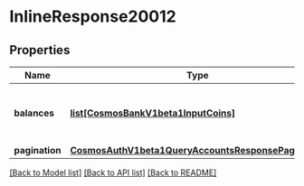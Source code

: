 # InlineResponse20012

## Properties
Name | Type | Description | Notes
------------ | ------------- | ------------- | -------------
**balances** | [**list[CosmosBankV1beta1InputCoins]**](CosmosBankV1beta1InputCoins.md) | balances is the balances of all the coins. | [optional] 
**pagination** | [**CosmosAuthV1beta1QueryAccountsResponsePagination**](CosmosAuthV1beta1QueryAccountsResponsePagination.md) |  | [optional] 

[[Back to Model list]](../README.md#documentation-for-models) [[Back to API list]](../README.md#documentation-for-api-endpoints) [[Back to README]](../README.md)

